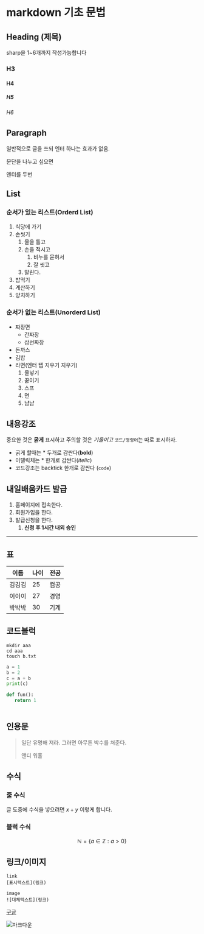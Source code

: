 # markdown 기초 문법

## Heading (제목)
sharp을 1~6개까지 작성가능합니다
### H3
#### H4
##### H5
###### H6

## Paragraph
일반적으로 글을 쓰되 엔터 하나는 효과가 없음.

문단을 나누고 싶으면 

엔터를 두번

## List
### 순서가 있는 리스트(Orderd List)
1. 식당에 가기
2. 손씻기
   1. 물을 틀고
   2. 손을 적시고
      1. 비누를 묻혀서
      2. 잘 씻고
   3. 말린다.
3. 밥먹기
4. 계산하기
5. 양치하기
### 순서가 없는 리스트(Unorderd List)
- 짜장면
  - 간짜장
  - 삼선짜장
- 돈까스
- 김밥
- 라면(엔터 텝 지우기 지우기)
  1. 물넣기
  2. 끓이기
  3. 스프
  4. 면
  5. 냠냠

## 내용강조
중요한 것은 **굵게** 표시하고 주의할 것은 *기울이고* `코드/명령어`는 따로 표시하자.
- 굵게 할때는 * 두개로 감싼다(**bold**)
- 이탤릭체는 * 한개로 감싼다(*itelic*)
- 코드강조는 backtick 한개로 감싼다 (`code`)

## 내일배움카드 발급
1. 홈페이지에 접속한다.
2. 회원가입을 한다.
3. 발급신청을 한다.
   1. **신청 후 1시간 내외 승인**

---

## 표

|이름|나이|전공|
|---|---|---|
|김김김|25|컴공|
|이이이|27|경영|
|박박박|30|기계|

## 코드블럭
```
mkdir aaa
cd aaa
touch b.txt
```

```python
a = 1
b = 2
c = a + b
print(c)

def fun():
   return 1
   
```

## 인용문
> 일단 유명해 져라. 그러면 아무튼 박수를 쳐준다.
> 
> 앤디 워홀

## 수식
### 줄 수식
글 도중에 수식을 넣으려면 $x + y$ 이렇게 합니다.

### 블럭 수식
$$
\mathbb{N} = \{ a \in \mathbb{Z} : a > 0 \}
$$

## 링크/이미지
```
link
[표시텍스트](링크)

image
![대체텍스트](링크)
```

[구글](http://google.com)

![마크다운](https://upload.wikimedia.org/wikipedia/commons/thumb/4/48/Markdown-mark.svg/600px-Markdown-mark.svg.png)
